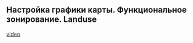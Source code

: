## Настройка графики карты. Функциональное зонирование. Landuse

[video](https://player.softculture.cc/embed/online/GIS/GIS_10.10.12_L4-12_Graphic_Landuse)